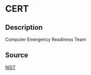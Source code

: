 # CERT

## Description

Computer Emergency Readiness Team

## Source

[NIST](https://csrc.nist.gov/glossary/term/cert)
